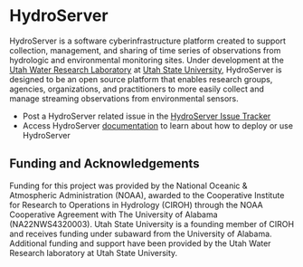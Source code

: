 # HydroServer

HydroServer is a software cyberinfrastructure platform created to support collection, management, and sharing of time series of observations from hydrologic and environmental monitoring sites. Under development at the [Utah Water Research Laboratory](https://uwrl.usu.edu/) at [Utah State University](https://www.usu.edu/), HydroServer is designed to be an open source platform that enables research groups, agencies, organizations, and practitioners to more easily collect and manage streaming observations from environmental sensors.

* Post a HydroServer related issue in the [HydroServer Issue Tracker](https://github.com/hydroserver2/hydroserver/issues)
* Access HydroServer [documentation](https://hydroserver2.github.io/hydroserver/) to learn about how to deploy or use HydroServer

## Funding and Acknowledgements

Funding for this project was provided by the National Oceanic & Atmospheric Administration (NOAA), awarded to the Cooperative Institute for Research to Operations in Hydrology (CIROH) through the NOAA Cooperative Agreement with The University of Alabama (NA22NWS4320003). Utah State University is a founding member of CIROH and receives funding under subaward from the University of Alabama. Additional funding and support have been provided by the Utah Water Research laboratory at Utah State University.
